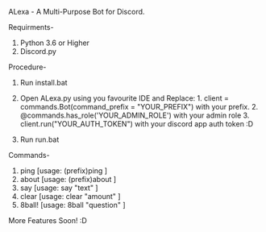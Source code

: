 ALexa - A Multi-Purpose Bot for Discord.

Requirments-
1. Python 3.6 or Higher
2. Discord.py

Procedure-
1. Run install.bat

2. Open ALexa.py using you favourite IDE and Replace: 
          1. client = commands.Bot(command_prefix = "YOUR_PREFIX") with your prefix.
          2. @commands.has_role('YOUR_ADMIN_ROLE') with your admin role
          3. client.run("YOUR_AUTH_TOKEN") with your discord app auth token :D

3. Run run.bat

Commands-
1. ping [usage: (prefix)ping ]
2. about [usage: (prefix)about ]
3. say [usage: say "text" ]
4. clear [usage: clear "amount" ]
5. 8ball! [usage: 8ball "question" ]

More Features Soon! :D
